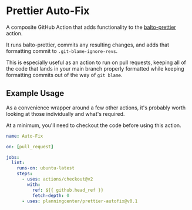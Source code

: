 # Prettier Auto-Fix

A composite GitHub Action that adds functionality to the [balto-prettier](https://github.com/planningcenter/balto-prettier) action.

It runs balto-prettier, commits any resulting changes, and adds that formatting commit to `.git-blame-ignore-revs`.

This is especially useful as an action to run on pull requests, keeping all of the code that lands in your main branch properly formatted while keeping formatting commits out of the way of `git blame`.

## Example Usage

As a convenience wrapper around a few other actions, it's probably worth looking at those individually and what's required.

At a minimum, you'll need to checkout the code before using this action.

```yaml
name: Auto-Fix

on: [pull_request]

jobs:
  lint:
    runs-on: ubuntu-latest
    steps:
      - uses: actions/checkout@v2
        with:
          ref: ${{ github.head_ref }}
          fetch-depth: 0
      - uses: planningcenter/prettier-autofix@v0.1
```
